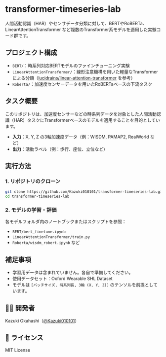 # transformer-timeseries-lab

人間活動認識（HAR）やセンサデータ分類に対して、BERTやRoBERTa、LinearAttentionTransformer など複数のTransformer系モデルを適用した実験コード群です。

##  プロジェクト構成

* `BERT/`：時系列対応BERTモデルのファインチューニング実験
* `LinearAttentionTransformer/`：線形注意機構を用いた軽量なTransformerによる分類（[lucidrains/linear-attention-transformer](https://github.com/lucidrains/linear-attention-transformer) を参考）
* `Roberta/`：加速度センサーデータを用いたRoBERTaベースの下流タスク

##  タスク概要

このリポジトリは、加速度センサーなどの時系列データを対象とした人間活動認識（HAR）タスクにTransformerベースのモデルを適用することを目的としています。

* **入力**：X, Y, Z の3軸加速度データ（例：WISDM, PAMAP2, RealWorld など）
* **出力**：活動ラベル（例：歩行、座位、立位など）

## 実行方法

### 1. リポジトリのクローン

```bash
git clone https://github.com/Kazuki010101/transformer-timeseries-lab.git
cd transformer-timeseries-lab
```

### 2. モデルの学習・評価

各モデルフォルダ内のノートブックまたはスクリプトを参照：

* `BERT/bert_finetune.ipynb`
* `LinearAttentionTransformer/train.py`
* `Roberta/wisdm_robert.ipynb` など


##  補足事項

* 学習用データは含まれていません。各自で準備してください。
* 使用データセット：Oxford Wearable SHL Dataset
* モデルは `[バッチサイズ, 時系列長, 3軸 (X, Y, Z)]` のテンソルを前提としています。

## 👨‍💻 開発者

Kazuki Okahashi（[@Kazuki010101](https://github.com/Kazuki010101)）

## 📄 ライセンス

MIT License
